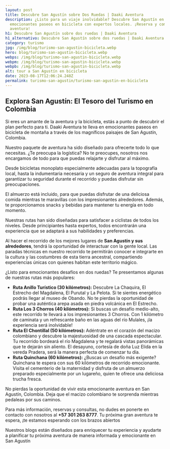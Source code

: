 ```yaml
---
layout: post
title: Descubre San Agustín sobre Dos Ruedas | Daaki Aventura
description: ¿Listo para un viaje inolvidable? Descubre San Agustín en
  emocionantes paseos en bicicleta con expertos locales. ¡Reserva y comienza tu
  aventura!
h1: Descubre San Agustín sobre dos ruedas | Daaki Aventura
h1_alternativo: Descubre San Agustín sobre dos ruedas | Daaki Aventura
category: turismo
jpg: /img/blog/turismo-san-agustin-bicicleta.webp
hero: blog/turismo-san-agustin-bicicleta.webp
webps: /img/blog/turismo-san-agustin-bicicleta.webp
webpm: /img/blog/turismo-san-agustin-bicicleta.webp
webpb: /img/blog/turismo-san-agustin-bicicleta.webp
alt: tour a San Agustín en bicicleta
date: 2023-08-17T12:06:24.248Z
permalink: turismo-san-agustin/turismo-san-agustin-en-bicicleta
---
```

## Explora San Agustín: El Tesoro del Turismo en Colombia

Si eres un amante de la aventura y la bicicleta, estás a punto de descubrir el plan perfecto para ti. Daaki Aventura te lleva en emocionantes paseos en bicicleta de montaña a través de los magníficos paisajes de San Agustín, Colombia.

Nuestro paquete de aventura ha sido diseñado para ofrecerte todo lo que necesitas. ¿Te preocupa la logística? No te preocupes, nosotros nos encargamos de todo para que puedas relajarte y disfrutar al máximo. 

Desde bicicletas monoplato especialmente adecuadas para la topografía local, hasta la indumentaria necesaria y un seguro de aventura integral para garantizar tu seguridad durante el recorrido y puedas disfrutar sin preocupaciones.

El almuerzo está incluido, para que puedas disfrutar de una deliciosa comida mientras te maravillas con los impresionantes alrededores. Además, te proporcionamos snacks y bebidas para mantener tu energía en todo momento.

Nuestras rutas han sido diseñadas para satisfacer a ciclistas de todos los niveles. Desde principiantes hasta expertos, todos encontrarán una experiencia que se adaptará a sus habilidades y preferencias.

Al hacer el recorrido de los mejores lugares de **San Agustín y sus alrededores**, tendrá la oportunidad de interactuar con la gente local. Las paradas técnicas en nuestro recorrido te permitirán conocer e integrarte en la cultura y las costumbres de esta tierra ancestral, compartiendo experiencias únicas con quienes habitan este territorio mágico.

¿Listo para emocionantes desafíos en dos ruedas? Te presentamos algunas de nuestras rutas más populares:

* **Ruta Anillo Turístico (30 kilómetros):** Descubre La Chaquira, El Estrecho del Magdalena, El Purutal y La Pelota. Si te sientes energético  podrás llegar al museo de Obando. No te pierdas la oportunidad de probar una auténtica arepa asada en piedra volcánica en El Estrecho.
* **Ruta Los 3 Chorros (40 kilómetros):** Si buscas un desafío medio-alto, este recorrido te llevará a los impresionantes 3  Chorros. Con 1 kilómetro de caminata y un refrescante baño en las aguas del río Mulales, ¡la experiencia será inolvidable!
* **Ruta El Chontillal (50 kilómetros):** Adéntrate en el corazón del macizo colombiano y descubre la majestuosidad de una cascada espectacular. Tu recorrido bordeará el río Magdalena y te regalará vistas panorámicas que te dejarán sin aliento. El desayuno, cortesía de doña Luz Elida en la vereda Pradera, será la manera perfecta de comenzar tu día.
* **Ruta Quinchana (60 kilómetros):** ¿Buscas un desafío más exigente? Quinchana te espera con sus 60 kilómetros de recorrido emocionante. Visita el cementerio de la maternidad y disfruta de un almuerzo preparado especialmente por un lugareño, quien te ofrece una deliciosa trucha fresca.   

No pierdas la oportunidad de vivir esta emocionante aventura en San Agustín, Colombia. Deja que el macizo colombiano te sorprenda mientras pedaleas por sus caminos.

Para más información, reservas y consultas, no dudes en ponerte en contacto con nosotros al **+57 301 263 8777**. Tu próxima gran aventura te espera, ¡te estamos esperando con los brazos abiertos

Nuestros blogs están diseñados para enriquecer tu experiencia y ayudarte a planificar tu próxima aventura de manera informada y emocionante en San Agustín